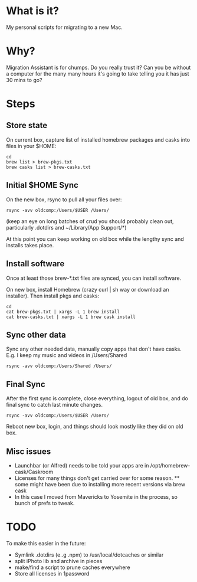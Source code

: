 
# What is it?

My personal scripts for migrating to a new Mac.

# Why?

Migration Assistant is for chumps. Do you really trust it? Can you be
without a computer for the many many hours it's going to take telling
you it has just 30 mins to go?


# Steps

## Store state
On current box, capture list of installed homebrew packages and casks
into files in your $HOME:

```
cd
brew list > brew-pkgs.txt
brew casks list > brew-casks.txt
```

## Initial $HOME Sync

On the new box, rsync to pull all your files over:

```
rsync -avv oldcomp:/Users/$USER /Users/
```

(keep an eye on long batches of crud you should probably clean out,
particularly .dotdirs and ~/Library/App Support/*) 

At this point you can keep working on old box while the lengthy sync
and installs takes place.

## Install software

Once at least those brew-*.txt files are synced, you can install software.

On new box, install Homebrew (crazy curl | sh way or
download an installer). Then install pkgs and casks:

```
cd
cat brew-pkgs.txt | xargs -L 1 brew install
cat brew-casks.txt | xargs -L 1 brew cask install
```

## Sync other data
Sync any other needed data, manually copy apps that don't have
casks. E.g. I keep my music and videos in /Users/Shared

```
rsync -avv oldcomp:/Users/Shared /Users/
```


## Final Sync
After the first sync is complete, close everything, logout of old
box, and do final sync to catch last minute changes.

```
rsync -avv oldcomp:/Users/$USER /Users/
```

Reboot new box, login, and things should look mostly like they did on
old box.


## Misc issues

* Launchbar (or Alfred) needs to be told your apps are in /opt/homebrew-cask/Caskroom
* Licenses for many things don't get carried over for some reason.
** some might have been due to installing more recent versions via brew cask
* In this case I moved from Mavericks to Yosemite in the process, so
  bunch of prefs to tweak.

# TODO

To make this easier in the future:
* Symlink .dotdirs (e..g .npm) to /usr/local/dotcaches or similar
* split iPhoto lib and archive in pieces
* make/find a script to prune caches everywhere
* Store all licenses in 1password
